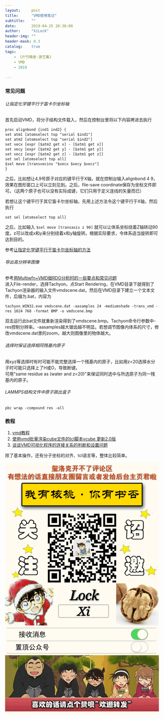 ```yaml
---
layout:     post
title:      "VMD使用笔记"
subtitle:   ""
date:       2019-04-25 20:38:00
author:     "XiLock"
header-img: ""
header-mask: 0.3
catalog:    true
tags:
    - 《斤竹精舍·游艺集》
    - VMD
    - 2019

---
```



### 常见问题
###### 让指定化学键平行于笛卡尔坐标轴
首先启动VMD，将分子结构文件载入，然后在控制台里将以下内容拷进去执行  
```
proc alignbond {ind1 ind2} {  
set atm1 [atomselect top "serial $ind1"]  
set atm2 [atomselect top "serial $ind2"]  
set vecx [expr [$atm2 get x] - [$atm1 get x]]  
set vecy [expr [$atm2 get y] - [$atm1 get y]]  
set vecz [expr [$atm2 get z] - [$atm1 get z]]  
set sel [atomselect top all]  
$sel move [transvecinv "$vecx $vecy $vecz"]  
}  
```

之后，比如想让4,9号原子对应的键平行于X轴，就在控制台输入alignbond 4 9，效果在图形窗口上可以立刻见到。之后，file-save coordinate保存为坐标文件即可。（这两个原子也可以没有实际成键，它们只用于定义连线的矢量而已）

若想让这个键平行于其它笛卡尔坐标轴，先用上述方法令这个键平行于X轴，然后执行  
```
set sel [atomselect top all]
```
之后，比如输入 `$sel move [transaxis z 90]` 就可以让体系坐标绕着Z轴转动90度。z可以改成x和y来分别绕着x和y轴旋转。根据实际要求，令体系适当旋转即可达到目的。

参考[让指定化学键平行于笛卡尔坐标轴的方法](http://sobereva.com/177)  

###### 导出高分辨率图像
参考[用Multiwfn+VMD做RDG分析时的一些要点和常见问题](http://sobereva.com/291)  
进入File-render，选择Tachyon，点Start Rendering，在VMD目录下就得到了Tachyon渲染器的输入文件vmdscene.dat。然后在VMD目录下建立一个文本文件，后缀为.bat，内容为
```
tachyon_WIN32.exe vmdscene.dat -aasamples 24 -mediumshade -trans_vmd -res 1024 768 -format BMP -o vmdscene.bmp
```
双击运行此bat文件就重新渲染得到了vmdscene.bmp。Tachyon命令行参数中-res控制分辨率。-aasamples越大锯齿越不明显。若想调节图像内体系的尺寸，修改vmdscene.dat里的zoom，越大则图像里的物体越大。

###### 选择时保证选择相同残基内原子
用xyz等选择时有时可能不能完整选择一个残基内的原子，比如用z<20选择水分子时可能只选择上了H或O，导致断键。  
可用"same residue as (water and z<20)"来保证同时选中与所选原子为同一残基内的原子。  

###### LAMMPS结构文件中原子跳出盒子
`pbc wrap -compound res -all`

### 教程
1. [vmd教程](http://course.sdu.edu.cn/Download2/20151113131122124.pdf)  
1. [使用vmd批量渲染cube文件的tcl脚本vcube 更新2.0版](http://bbs.keinsci.com/thread-18150-1-1.html)
1. [谈谈VMD可视化程序的连接关系的判断和设置问题](http://sobereva.com/534)

除了基本操作，还有分子坐标的对齐、tcl语言等，整体比较简单。

![](/img/wc-tail.GIF)
